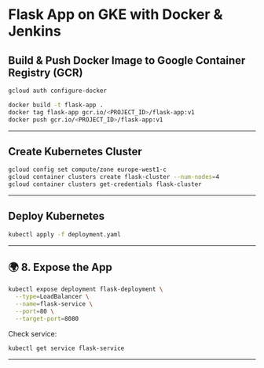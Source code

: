 #  Flask App on GKE with Docker & Jenkins

## Build & Push Docker Image to Google Container Registry (GCR)

```bash
gcloud auth configure-docker

docker build -t flask-app .
docker tag flask-app gcr.io/<PROJECT_ID>/flask-app:v1
docker push gcr.io/<PROJECT_ID>/flask-app:v1
```

---

## Create Kubernetes Cluster

```bash
gcloud config set compute/zone europe-west1-c
gcloud container clusters create flask-cluster --num-nodes=4
gcloud container clusters get-credentials flask-cluster
```

---

## Deploy Kubernetes 

```bash
kubectl apply -f deployment.yaml
```

---

## 🌍 8. Expose the App

```bash
kubectl expose deployment flask-deployment \
  --type=LoadBalancer \
  --name=flask-service \
  --port=80 \
  --target-port=8080
```

Check service:
```bash
kubectl get service flask-service
```

---
